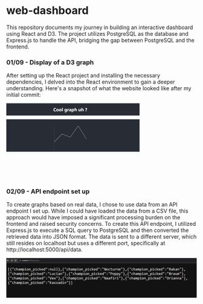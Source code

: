 # web-dashboard

This repository documents my journey in building an interactive dashboard using React and D3. The project utilizes PostgreSQL as the database and Express.js to handle the API, bridging the gap between PostgreSQL and the frontend.

### 01/09 - Display of a D3 graph

After setting up the React project and installing the necessary dependencies, I delved into the React environment to gain a deeper understanding. Here's a snapshot of what the website looked like after my initial commit:


<img src="history-git/Capture.PNG" alt="website after 1st commit" style="width: 70%; clip-path: polygon(0 0, 100% 0, 100% 65%, 0 65%);">

### 02/09 - API endpoint set up

To create graphs based on real data, I chose to use data from an API endpoint I set up. While I could have loaded the data from a CSV file, this approach would have imposed a significant processing burden on the frontend and raised security concerns. To create this API endpoint, I utilized Express.js to execute a SQL query to PostgreSQL and then converted the retrieved data into JSON format. The data is sent to a different server, which still resides on localhost but uses a different port, specifically at http://localhost:5000/api/data.

<img src="history-git/Capture2.PNG" alt="website after 1st commit">